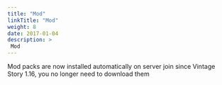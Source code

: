 ```yaml
---
title: "Mod"
linkTitle: "Mod"
weight: 8
date: 2017-01-04
description: >
 Mod
---
```


Mod packs are now installed automatically on server join since Vintage Story 1.16, you no longer need to download them
